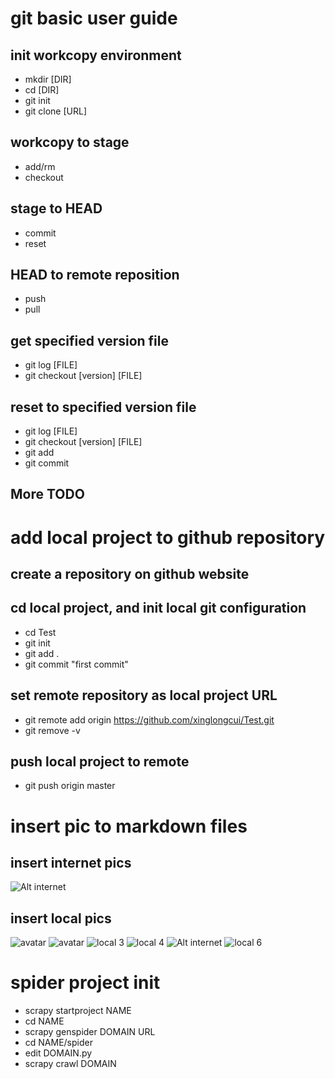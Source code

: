 # git basic user guide
## init workcopy environment
- mkdir [DIR]
- cd [DIR]
- git init
- git clone [URL]
## workcopy to stage
- add/rm
- checkout
## stage to HEAD
- commit
- reset
## HEAD to remote reposition
- push
- pull
## get specified version file
- git log [FILE]
- git checkout [version] [FILE]
## reset to specified version file
- git log [FILE]
- git checkout [version] [FILE]
- git add
- git commit
## More TODO

# add local project to github repository
## create a repository on github website
## cd local project, and init local git configuration
- cd Test
- git init
- git add .
- git commit "first commit" 
## set remote repository as local project URL
- git remote add origin https://github.com/xinglongcui/Test.git
- git remove -v
## push local project to remote
- git push origin master

# insert pic to markdown files
## insert internet pics
![Alt internet](https://github.com/xinglongcui/explorer/blob/master/Folder.jpg "internet jpg") 

## insert local pics
![avatar](italia.jpg "local 1") 
![avatar](2.jpg "local 2") 
![](italia.jpg "local 3") 
![](2.jpg "local 4") 
![Alt internet](2.jpg "local 5") 
![](resource/Folder.jpg "local 6") 

# spider project init
- scrapy startproject NAME
- cd NAME
- scrapy genspider DOMAIN URL
- cd NAME/spider
- edit DOMAIN.py
- scrapy crawl DOMAIN 
